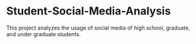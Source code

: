 # Student-Social-Media-Analysis
This project analyzes the usage of social media of high school, graduate, and under graduate students.
